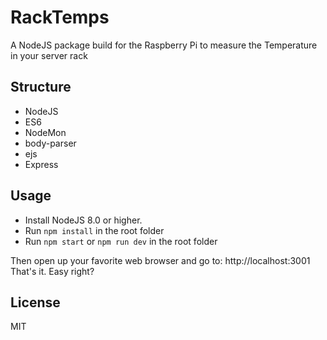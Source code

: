 # RackTemps

A NodeJS package build for the Raspberry Pi to measure the Temperature in your server rack

## Structure
- NodeJS
- ES6
- NodeMon
- body-parser
- ejs
- Express

## Usage
- Install NodeJS 8.0 or higher.
- Run `npm install` in the root folder
- Run `npm start` or `npm run dev` in the root folder

Then open up your favorite web browser and go to: http://localhost:3001
That's it. Easy right?

## License

MIT

